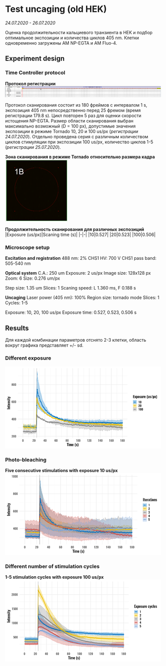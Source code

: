 Test uncaging (old HEK)
================
*24.07.2020 - 26.07.2020*

Оценка продолжительности кальциевого транзиента в HEK и подбор оптимальное экспозиции и количества циклов 405 nm.
Клетки одновременно загружены AM NP-EGTA и AM Fluo-4.

## Experiment design
### Time Controller protocol
**Протокол регистрации**
<img src="pic/ca_img.png">

Протокол сканирования состоит из 180 фреймов с интервалом 1 s, экспозиция 405 nm непосредственно перед 25 фремом  (время регистрации 179.8 s). Цикл повторен 5 раз для оценки скорости истощения NP-EGTA. Размер области сканирования выбран максимально возможный (D = 100 px), допустимые значения экспозиции в режиме Tornado 10, 20 и 100 us/px (*регистрации 24.07.2020*). Отдельно проведена серия с различным количеством циклов стимуляции при экспозиции 100 us/px, количество циклов 1-5 (*регистрации 25.07.2020*).

**Зона сканирования в режиме Tornado**
**относительно размера кадра**
<img src="pic/tornado.png" width="40%">

**Продолжительность сканирования для различных экспозиций**
|Exposure (us/px)|Scaning time (s)|
|-|-|
|10|0.527|
|20|0.523|
|100|0.506|


### Microscope setup
**Excitation and registration**
488 nm: 2%
CHS1 HV: 700 V
CHS1 pass band: 505-540 nm

**Optical system**
C.A.: 250 um
Exposure: 2 us/px
Image size: 128x128 px
Zoom: 6
Size: 0.276 um/px

Step size: 1.35 um
Slices: 1
Scaning speed: L 1.360 ms, F 0.188 s

**Uncaging**
Laser power (405 nm): 100%
Region size: tornado mode
Slices: 1
Cycles: 1-5

Exposure: 10, 20, 100 us/px
Exposure time: 0.527, 0.523, 0.506 s


## Results
Для каждой комбинации параметров отснято 2-3 клетки, область вокруг графика представляет +/- sd.
### Different exposure
<img src="pic/exp.png">

### Photo-bleaching
**Five consecutive stimulations with exposure 10 us/px**
<img src="pic/bleach.png">

### Different number of stimulation cycles

**1-5 stimulation cycles with exposure 100 us/px**
<img src="pic/cycl.png">